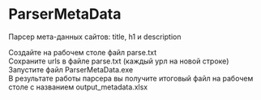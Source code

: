 # ParserMetaData
Парсер мета-данных сайтов: title, h1 и description

Создайте на рабочем столе файл parse.txt  
Сохраните urls в файле parse.txt (каждый урл на новой строке)  
Запустите файл ParserMetaData.exe  
В результате работы парсера вы получите итоговый файл на рабочем столе с названием output_metadata.xlsx  

